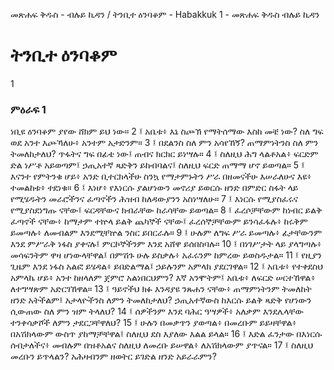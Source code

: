 ﻿
መጽሐፍ ቅዱስ - ብሉይ ኪዳን / ትንቢተ ዕንባቆም - Habakkuk 1 - መጽሐፍ ቅዱስ ብሉይ ኪዳን
# ትንቢተ ዕንባቆም
1
### ምዕራፍ 1
ነቢዩ ዕንባቆም ያየው ሸክም ይህ ነው።
2 ፤ አቤቱ፥ እኔ ስጮኽ የማትሰማው እስከ መቼ ነው? ስለ ግፍ ወደ አንተ እጮኻለሁ፥ አንተም አታድንም።
3 ፤ በደልንስ ስለ ምን አሳየኸኝ? ጠማምነትንስ ስለ ምን ትመለከታለህ? ጥፋትና ግፍ በፊቴ ነው፤ ጠብና ክርክር ይነሣሉ።
4 ፤ ስለዚህ ሕግ ላልቶአል፥ ፍርድም ድል ነሥቶ አይወጣም፤ ኃጢአተኛ ጻድቅን ይከብባልና፤ ስለዚህ ፍርድ ጠማማ ሆኖ ይወጣል።
5 ፤ እናንተ የምትንቁ ሆይ፥ አንድ ቢተርክላችሁ ስንኳ የማታምኑትን ሥራ በዘመናችሁ እሠራለሁና እዩ፥ ተመልከቱ፥ ተደነቁ።
6 ፤ እነሆ፥ የእነርሱ ያልሆነውን መኖሪያ ይወርሱ ዘንድ በምድር ስፋት ላይ የሚሄዱትን መራሮችንና ፈጣኖችን ሕዝብ ከለዳውያንን አስነሣለሁ።
7 ፤ እነርሱ የሚያስፈሩና የሚያስደነግጡ ናቸው፤ ፍርዳቸውና ክብራቸው ከራሳቸው ይወጣል።
8 ፤ ፈረሶቻቸውም ከነብር ይልቅ ፈጣኖች ናቸው፥ ከማታም ተኵላ ይልቅ ጨካኞች ናቸው፤ ፈረሰኞቻቸውም ይንሳፈፋሉ፥ ከሩቅም ይመጣሉ፥ ለመብልም እንደሚቸኵል ንስር ይበርራሉ።
9 ፤ ሁሉም ለግፍ ሥራ ይመጣሉ፥ ፊታቸውንም እንደ ምሥራቅ ነፋስ ያቀናሉ፤ ምርኮኞችንም እንደ አሸዋ ይሰበስባሉ።
10 ፤ በነገሥታት ላይ ያላግጣሉ፥ መሳፍንትም ዋዛ ሆነውላቸዋል፤ በምሽጉ ሁሉ ይስቃሉ፥ አፈሩንም ከምረው ይወስዱታል።
11 ፤ የዚያን ጊዜም እንደ ነፋስ አልፎ ይሄዳል፥ ይበድልማል፤ ኃይሉንም አምላክ ያደርገዋል።
12 ፤ አቤቱ፥ የተቀደስህ አምላኬ ሆይ፥ አንተ ከዘላለም ጀምሮ አልነበርህምን? እኛ አንሞትም፤ አቤቱ፥ ለፍርድ ሠርተኸዋል፥ ለተግሣጽም አድርገኸዋል።
13 ፤ ዓይኖችህ ክፉ እንዳያዩ ንጹሐን ናቸው፥ ጠማምነትንም ትመለከት ዘንድ አትችልም፤ አታላዮችንስ ለምን ትመለከታለህ? ኃጢአተኛውስ ከእርሱ ይልቅ ጻድቅ የሆነውን ሲውጠው ስለ ምን ዝም ትላለህ?
14 ፤ ሰዎችንም እንደ ባሕር ዓሣዎች፥ አለቃም እንደሌላቸው ተንቀሳቃሾች ለምን ታደርጋቸዋለህ?
15 ፤ ሁሉን በመቃጥን ያወጣል፥ በመረቡም ይይዛቸዋል፥ በአሽክላውም ውስጥ ያከማቻቸዋል፤ ስለዚህ ደስ እያለው እልል ይላል።
16 ፤ እድል ፈንታው በእነርሱ ሰብታለችና፥ መብሉም በዝቶአልና ስለዚህ ለመረቡ ይሠዋል፥ ለአሽክላውም ያጥናል።
17 ፤ ስለዚህ መረቡን ይጥላልን? አሕዛብንም ዘወትር ይገድል ዘንድ አይራራምን?
